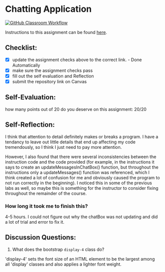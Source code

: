 Chatting Application
=====================
[![GitHub Classroom Workflow](https://github.com/IT3049C-Reed-SP23/lab-chatting-application-scarbrse/actions/workflows/classroom.yml/badge.svg)](https://github.com/IT3049C-Reed-SP23/lab-chatting-application-scarbrse/actions/workflows/classroom.yml)

Instructions to this assignment can be found [here](https://reedws.github.io/IT3049C/coursework/labs/chatting-app/).

## Checklist:
- [x] update the assignment checks above to the correct link. - Done Automatically
- [x] make sure the assignment checks pass
- [x] fill out the self evaluation and Reflection
- [x] submit the repository link on Canvas

## Self-Evaluation:

how many points out of 20 do you deserve on this assignment: 20/20

## Self-Reflection:
<!-- Write your self-reflection under this line -->

I think that attention to detail definitely makes or breaks a program. I have a tendancy to leave out little details that end up affecting my code tremendously, so I think I just need to pay more attention. 

However, I also found that there were several inconsistencies between the instruction code and the code provided (for example, in the instructions it says to create an updateMessagesInChatBox() function, but throughout the instructions only a updateMessages() function was referenced, which I think created a lot of confusion for me and obviously caused the program to not run correctly in the beginning). I noticed this in some of the previous labs as well, so maybe this is something for the instructor to consider fixing throughout the remainder of the course.

### How long it took me to finish this?

4-5 hours. I could not figure out why the chatBox was not updating and did a lot of trial and error to fix it. 

## Discussion Questions:
1. What does the bootstrap `display-4` class do?

'display-4' sets the font size of an HTML element to be the largest among all 'display' classes and also applies a lighter font weight. 
